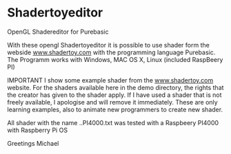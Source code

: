 # Shadertoyeditor
OpenGL Shadereditor for Purebasic

With these opengl Shadertoyeditor it is possible to use shader form the webside www.shadertoy.com with the programming language Purebasic. The Programm works with Windows, MAC OS X, Linux (included RaspBeery PI)

IMPORTANT
I show some example shader from the www.shadertoy.com website. For the shaders available here in the demo directory, the rights that the creator has given to the shader apply. If I have used a shader that is not freely available, I apologise and will remove it immediately. These are only learning examples, also to animate new programmers to create new shader.

All shader with the name ..PI4000.txt was tested with a Raspbeery PI4000 with Raspberry Pi OS

Greetings Michael
